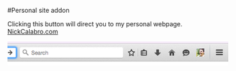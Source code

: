 #Personal site addon

Clicking this button will direct you to my personal webpage. [NickCalabro.com](http://nickcalabro.com)

![alt tag](https://raw.githubusercontent.com/NickCalabs/Personal-Site-Addon/master/img/Screenshot.png)

